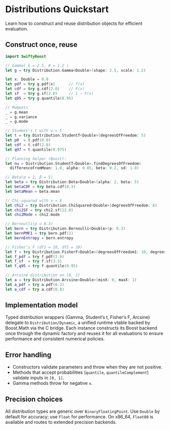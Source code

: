 # Distributions Quickstart

Learn how to construct and reuse distribution objects for efficient evaluation.

## Construct once, reuse

```swift
import SwiftyBoost

// Gamma( k = 2.5, θ = 1.2 )
let g = try Distribution.Gamma<Double>(shape: 2.5, scale: 1.2)

let x: Double = 0.8
let pdf = try g.pdf(x)      // f(x)
let cdf = try g.cdf(2.0)    // F(x)
let sf  = try g.sf(2.0)     // 1 − F(x)
let q95 = try g.quantile(0.95)

// Moments
_ = g.mean
_ = g.variance
_ = g.mode
```

```swift
// Student's t with ν = 5
let t = try Distribution.StudentT<Double>(degreesOfFreedom: 5)
let p0  = t.pdf(0.0)
let cdf = t.cdf(2.0)
let q97 = t.quantile(0.975)

// Planning helper (Boost):
let nu = Distribution.StudentT<Double>.findDegreesOfFreedom(
  differenceFromMean: 1.0, alpha: 0.05, beta: 0.2, sd: 1.0)
```

```swift
// Beta(α = 2, β = 5)
let beta = try Distribution.Beta<Double>(alpha: 2, beta: 5)
let betaCDF = try beta.cdf(0.3)
let betaMean = beta.mean

// Chi-squared with ν = 8
let chi2 = try Distribution.ChiSquared<Double>(degreesOfFreedom: 8)
let chi2SF = try chi2.sf(12.0)
let chi2Mode = chi2.mode

// Bernoulli(p = 0.3)
let bern = try Distribution.Bernoulli<Double>(p: 0.3)
let bernPMF1 = try bern.pdf(1)
let bernEntropy = bern.entropy
```

```swift
// Fisher’s F (df1 = 10, df2 = 20)
let f = try Distribution.FisherF<Double>(degreesOfFreedom1: 10, degreesOfFreedom2: 20)
let f_pdf = try f.pdf(2.0)
let f_sf  = try f.sf(3.5)
let f_q95 = try f.quantile(0.95)
```

```swift
// Arcsine distribution on [0, 1]
let a = try Distribution.Arcsine<Double>(minX: 0, maxX: 1)
let a_pdf = try a.pdf(0.2)
let a_cdf = try a.cdf(0.8)
```

## Implementation model

Typed distribution wrappers (Gamma, Student’s t, Fisher’s F, Arcsine) delegate to ``Distribution/Dynamic``, a unified runtime vtable backed by Boost.Math via the C bridge. Each instance constructs its Boost backend once through the dynamic factory and reuses it for all evaluations to ensure performance and consistent numerical policies.

## Error handling

- Constructors validate parameters and throw when they are not positive.
- Methods that accept probabilities (`quantile`, `quantileComplement`) validate inputs in `[0, 1]`.
- Gamma methods throw for negative `x`.

## Precision choices

All distribution types are generic over `BinaryFloatingPoint`. Use `Double` by default for accuracy; use `Float` for performance. On x86_64, `Float80` is available and routes to extended precision backends.
